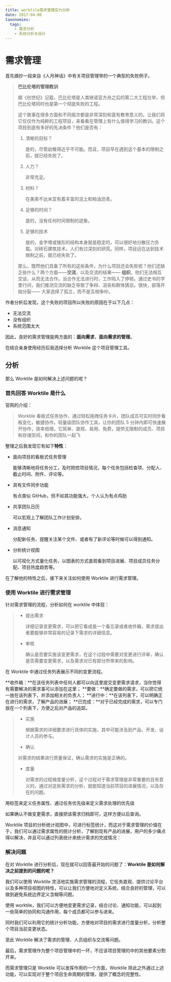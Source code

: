 ```yaml
---
title: worktile需求管理实力分析
date: 2017-04-06
taxonomies:
  tags:
    - 需求分析
    - 系统分析与设计
---
```


# 需求管理

首先摘抄一段来自《人月神话》中有关项目管理举的一个典型的失败例子。

<!--more-->

> **巴比伦塔的管理教训**
>
> 据《创世纪》记载，巴比伦塔是人类继诺亚方舟之后的第二大工程壮举，但巴比伦塔同时也是第一个彻底失败的工程。
>
> 这个故事在很多方面和不同层次都是非常深刻和富有教育意义的。让我们将它仅仅作为纯粹的工程项目，来看看在管理上有什么值得学习的教训。这个项目到底有多好的先决条件？他们是否有：
>
> 1. 清晰的目标？
>
>    是的，尽管幼稚得近乎不可能。而且，项目早在遇到这个基本的限制之前，就已经失败了。
>
> 2. 人力？
>
>    非常充足。
>
> 3. 材料？
>
>    在美索不达米亚有着丰富的泥土和柏油沥青。
>
> 4. 足够的时间？
>
>    是的，没有任何时间限制的迹象。
>
> 5. 足够的技术
>
>    是的，金字塔或锥形的结构本身就是稳定的，可以很好地分散压力负载。对砖石建筑技术，人们有过深刻的研究。同样，项目远在达到技术限制之前，就已经失败了。
>
> 那么，既然他们具备了所有的这些条件，为什么项目还会失败呢？他们还缺乏些什么？两个方面——**交流**，以及交流的结果—— **组织**。他们无法相互交谈，从而无法合作。当合作无法进行时，工作陷入了停顿。通过史书的字里行间，我们推测交流的缺乏导致了争辩、沮丧和群体猜忌。很快，部落开始分裂—— 大家选择了孤立，而不是互相争吵。

作者分析后发现，这个失败的项目所以失败的原因在于以下几点：

- 无法交流
- 没有组织
- 系统范围太大

因此，良好的需求管理是两方面的：**面向需求**，**面向需求的管理**。

在结合亲身使用经历后我选择分析 Worktile 这个项目管理工具。

## 分析

那么 Worktile 是如何解决上述问题的呢？

### 首先回答 Worktile 是什么

官网的介绍：

> Worktile 看板式任务协作，通过轻松拖拽任务卡片，团队成员可实时同步看板变化，敏捷协作。轻量级团队协作工具，让你的团队 5 分钟内即可快速展开协作，效率倍增。它简单、直观、易用、免费，提供无限制的成员、项目和存储空间，和你的团队一起飞

整理之后我发现它有如下**特性**：

- 面向项目的看板式任务管理

  能够清晰地将任务分工，及时把控项目情况，每个任务包括检查项、分配人、截止时间、附件、评论等。

- 具有文件同步功能

  有点类似 GitHub，但不如其功能强大，个人认为有点鸡肋

- 共享团队日历

  可以宏观上了解团队工作计划安排。

- 消息通知

  分配新任务、提醒关注某个文件、或者有了新评论等时候可以得到通知。

- 分析统计视图

  以可视化方式量化任务，以图表的方式直观看到项目进展、项目成员任务分配、项目热度趋势等。

在了解他的特性之后，接下来关注如何使用 Worktile 进行需求管理。

### 使用 Worktile 进行需求管理

针对需求管理的流程，分析如何在 worktile 中体现：

> - 提出需求
>
>   详细记录变更需求，可以把它看成是一个备忘录或者收件箱，需求提出者要能够非常容易的记录下需求的详细信息。
>
> - 审核
>
>   确认是否要实施该变更需求，在这个过程中需要对变更进行评审，确认是否需要变更需求，以及需求对已有部分所带来的影响。

在 Worktile 中通过任务列表展示不同的变更流程。

**收件箱：**在该任务列表中任何人都可以向这里提交变更需求请求，当你觉得有需要解决的需求事可以添加在这里；
**要做：**确定要做的需求，可以把它统一放在该列表下，并添加相关的负责人；
**进行中：**在该列表下，可以明确正在进行的需求，了解产品的进展；
**已完成：**对于已经完成的需求，可以专门放在一个列表下，方便之后对产品的追踪。

> - 实施
>
>   根据需求的详细要求进行具体的实施，其中可能涉及到产品、开发、设计人员的参与。
>
> - 确认
>
> 对需求的结果进行质量保证，确认需求的实施是正确的。
>
> - 度量
>
>   对需求的过程做度量分析，这个过程对于需求管理是非常重要的且有意义的，通过对这些需求的分析，就能知道当前项目的进展情况，以及存在的问题。

用标签来定义任务属性、通过任务优先级来定义需求处理的优先级

如果确认不做变更需求，直接把该需求归档即可，这样方便以后查询。

Worktile 项目的分析统计视图中，可进行标签统计，而这对于需求管理的价值在于，我们可以通过需求属性的统计分析，了解到现有产品的进展，用户的多少痛点得以解决，并且可以通过列表统计来统计需求的完成情况：

### 解决问题

在对 Worktile 进行分析后，现在就可以回答最开始的问题了：**Worktile 是如何解决之前提到的问题的呢？**

我们可以使用 Worktile 灵活地实施需求管理的流程，它任务直观、提供讨论平台以及多种项目视图的特性，可以让我们方便地对定义系统，结合良好的管理，可以做到避免系统边界定义含糊等问题。

使用 worktile，我们可以方便地变更需求记录，结合讨论、通知功能，可以起到一些简单的协同和沟通作用，每个成员都可以参与进来。

同时我们可以利用它的统计分析功能，方便地对项目的需求进行度量分析，分析整个项目当前变更状态。

至此 Worktile 解决了需求的管理、人员组织与交流等问题。

最后，需求管理作为整个项目管理中的一环，不应该项目管理的中的其他要素分割开来。

而需求管理只是 Worktile 可以发挥作用的一个方面，Worktile 除此之外通过上述功能，可以实现对于整个项目生命周期的管理，提供了概念的完整性。
